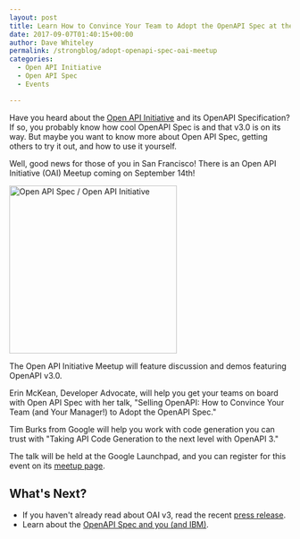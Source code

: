 ```yaml
---
layout: post
title: Learn How to Convince Your Team to Adopt the OpenAPI Spec at the Open API Initiative (OAI) Meetup
date: 2017-09-07T01:40:15+00:00
author: Dave Whiteley
permalink: /strongblog/adopt-openapi-spec-oai-meetup
categories:
  - Open API Initiative
  - Open API Spec
  - Events

---
```


Have you heard about the [Open API Initiative](https://www.openapis.org/) and its OpenAPI Specification? If so, you probably know how cool OpenAPI Spec is and that v3.0 is on its way. But maybe you want to know more about Open API Spec, getting others to try it out, and how to use it yourself.

Well, good news for those of you in San Francisco! There is an Open API Initiative (OAI) Meetup coming on September 14th!

<!--more-->
<img src="https://strongloop.com/blog-assets/2017/08/OpenAPISpecLogo.png" alt="Open API Spec / Open API Initiative" style="width: 300px"/>

The Open API Initiative Meetup will feature discussion and demos featuring OpenAPI v3.0.

Erin McKean, Developer Advocate, will help you get your teams on board with Open API Spec with her talk, "Selling OpenAPI: How to Convince Your Team (and Your Manager!) to Adopt the OpenAPI Spec."

Tim Burks from Google will help you work with code generation you can trust with "Taking API Code Generation to the next level with OpenAPI 3." 

The talk will be held at the Google Launchpad, and you can register for this event on its [meetup page](https://www.meetup.com/The-Open-API-Initiative-OAI-Meetup/events/242625994/).

## What's Next?

- If you haven't already read about OAI v3, read the recent [press release](https://www.openapis.org/blog/2017/07/26/the-oai-announces-the-openapi-specification-3-0-0). 
- Learn about the [OpenAPI Spec and you (and IBM)](https://strongloop.com/strongblog/the-openapi-spec-and-you-and-ibm).
